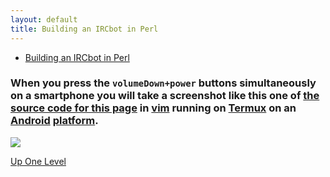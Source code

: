```yaml
---
layout: default
title: Building an IRCbot in Perl
---
```


- [Building an IRCbot in Perl](https://m.youtube.com/playlist?list=PLCWNLBZ5OGlvuVw6R8gQjvvcgwRxxQBUw)

### When you press the `volumeDown+power` buttons simultaneously on a smartphone you will take a screenshot like this one of [the source code for this page](https://raw.githubusercontent.com/sdrausty/sdrausty.github.io/master/pages/bpb.md) in [vim](http://www.vim.org/) running on [Termux](https://termux.com) on an [Android](https://developer.android.com/) [platform](https://www.google.com/search?q=platform+technology).

![](./../bitpics/bpb.png)

[Up One Level](./../)
